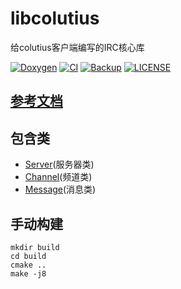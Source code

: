 # libcolutius

给colutius客户端编写的IRC核心库

[![Doxygen](https://github.com/colutius/libcolutius/actions/workflows/Doxygen.yml/badge.svg)](https://github.com/colutius/libcolutius/actions/workflows/Doxygen.yml)
[![CI](https://github.com/colutius/libcolutius/actions/workflows/CI.yml/badge.svg)](https://github.com/colutius/libcolutius/actions/workflows/CI.yml)
[![Backup](https://github.com/colutius/libcolutius/actions/workflows/Backup.yml/badge.svg)](https://jihulab.com/colutius/libcolutius)
[![LICENSE](https://img.shields.io/github/license/colutius/libcolutius)](https://github.com/colutius/libcolutius/blob/main/LICENSE)

## [参考文档](https://colutius.github.io/libcolutius/)

## 包含类

- [Server](https://colutius.github.io/libcolutius/classServer.html)(服务器类)
- [Channel](https://colutius.github.io/libcolutius/classServer.html)(频道类)
- [Message](https://colutius.github.io/libcolutius/classMessage.html)(消息类)

## 手动构建

```shell
mkdir build
cd build
cmake ..
make -j8
```